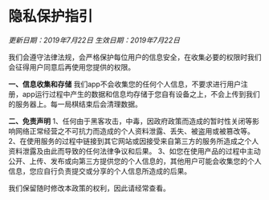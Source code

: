 # 隐私保护指引

*更新日期：2019年7月22日*
*生效日期：2019年7月22日*

我们会遵守法律法规，会严格保护每位用户的信息安全，在收集必要的权限时我们会征得用户同意后再使用您提供的权限。

**一、信息收集和存储**
我们app不会收集您的任何个人信息，不要求进行用户注册，app运行过程中产生的数据和信息均存储于您自有设备之上，不会上传到我们的服务器上。每一局棋结束后会清理数据。

**二、免责声明**
1、任何由于黑客攻击，中毒，因政府政策而造成的暂时性关闭等影响网络正常经营之不可抗力而造成的个人资料泄露、丢失、被盗用或被篡改等。
2、在使用服务的过程中链接到其它网站或因接受来自第三方的服务所造成之个人资料泄露及由此而导致的任何法律争议和后果。
3、如您在使用产品的过程中主动公开、上传、发布或向第三方提供您的个人信息的，其他用户可能会收集您的个人信息，您应自行负责提交或分享的个人信息所造成的后果。

我们保留随时修改本政策的权利，因此请经常查看。


